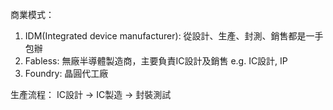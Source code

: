 
商業模式：
1. IDM(Integrated device manufacturer): 從設計、生產、封測、銷售都是一手包辦
2. Fabless: 無廠半導體製造商，主要負責IC設計及銷售
	e.g. IC設計, IP
1. Foundry: 晶圓代工廠

生產流程：
IC設計 → IC製造 → 封裝測試
























